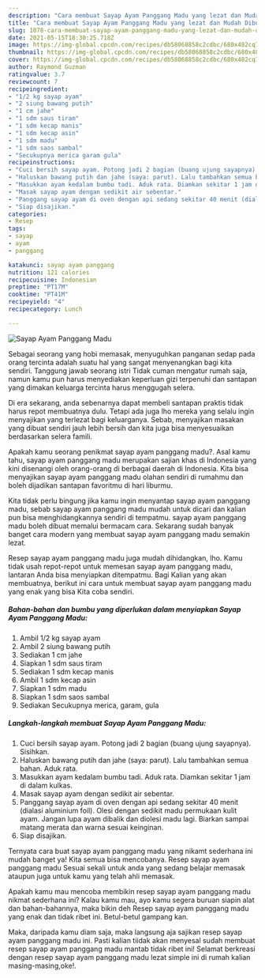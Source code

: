 ```yaml
---
description: "Cara membuat Sayap Ayam Panggang Madu yang lezat dan Mudah Dibuat"
title: "Cara membuat Sayap Ayam Panggang Madu yang lezat dan Mudah Dibuat"
slug: 1078-cara-membuat-sayap-ayam-panggang-madu-yang-lezat-dan-mudah-dibuat
date: 2021-05-15T18:30:25.718Z
image: https://img-global.cpcdn.com/recipes/db58068858c2cdbc/680x482cq70/sayap-ayam-panggang-madu-foto-resep-utama.jpg
thumbnail: https://img-global.cpcdn.com/recipes/db58068858c2cdbc/680x482cq70/sayap-ayam-panggang-madu-foto-resep-utama.jpg
cover: https://img-global.cpcdn.com/recipes/db58068858c2cdbc/680x482cq70/sayap-ayam-panggang-madu-foto-resep-utama.jpg
author: Raymond Guzman
ratingvalue: 3.7
reviewcount: 7
recipeingredient:
- "1/2 kg sayap ayam"
- "2 siung bawang putih"
- "1 cm jahe"
- "1 sdm saus tiram"
- "1 sdm kecap manis"
- "1 sdm kecap asin"
- "1 sdm madu"
- "1 sdm saos sambal"
- "Secukupnya merica garam gula"
recipeinstructions:
- "Cuci bersih sayap ayam. Potong jadi 2 bagian (buang ujung sayapnya). Sisihkan."
- "Haluskan bawang putih dan jahe (saya: parut). Lalu tambahkan semua bahan. Aduk rata."
- "Masukkan ayam kedalam bumbu tadi. Aduk rata. Diamkan sekitar 1 jam di dalam kulkas."
- "Masak sayap ayam dengan sedikit air sebentar."
- "Panggang sayap ayam di oven dengan api sedang sekitar 40 menit (dialasi aluminium foil). Olesi dengan sedikit madu permukaan kulit ayam. Jangan lupa ayam dibalik dan diolesi madu lagi. Biarkan sampai matang merata dan warna sesuai keinginan."
- "Siap disajikan."
categories:
- Resep
tags:
- sayap
- ayam
- panggang

katakunci: sayap ayam panggang 
nutrition: 121 calories
recipecuisine: Indonesian
preptime: "PT17M"
cooktime: "PT41M"
recipeyield: "4"
recipecategory: Lunch

---
```



![Sayap Ayam Panggang Madu](https://img-global.cpcdn.com/recipes/db58068858c2cdbc/680x482cq70/sayap-ayam-panggang-madu-foto-resep-utama.jpg)

Sebagai seorang yang hobi memasak, menyuguhkan panganan sedap pada orang tercinta adalah suatu hal yang sangat menyenangkan bagi kita sendiri. Tanggung jawab seorang istri Tidak cuman mengatur rumah saja, namun kamu pun harus menyediakan keperluan gizi terpenuhi dan santapan yang dimakan keluarga tercinta harus menggugah selera.

Di era  sekarang, anda sebenarnya dapat membeli santapan praktis tidak harus repot membuatnya dulu. Tetapi ada juga lho mereka yang selalu ingin menyajikan yang terlezat bagi keluarganya. Sebab, menyajikan masakan yang dibuat sendiri jauh lebih bersih dan kita juga bisa menyesuaikan berdasarkan selera famili. 



Apakah kamu seorang penikmat sayap ayam panggang madu?. Asal kamu tahu, sayap ayam panggang madu merupakan sajian khas di Indonesia yang kini disenangi oleh orang-orang di berbagai daerah di Indonesia. Kita bisa menyajikan sayap ayam panggang madu olahan sendiri di rumahmu dan boleh dijadikan santapan favoritmu di hari liburmu.

Kita tidak perlu bingung jika kamu ingin menyantap sayap ayam panggang madu, sebab sayap ayam panggang madu mudah untuk dicari dan kalian pun bisa menghidangkannya sendiri di tempatmu. sayap ayam panggang madu boleh dibuat memalui bermacam cara. Sekarang sudah banyak banget cara modern yang membuat sayap ayam panggang madu semakin lezat.

Resep sayap ayam panggang madu juga mudah dihidangkan, lho. Kamu tidak usah repot-repot untuk memesan sayap ayam panggang madu, lantaran Anda bisa menyiapkan ditempatmu. Bagi Kalian yang akan membuatnya, berikut ini cara untuk membuat sayap ayam panggang madu yang enak yang bisa Kita coba sendiri.

<!--inarticleads1-->

##### Bahan-bahan dan bumbu yang diperlukan dalam menyiapkan Sayap Ayam Panggang Madu:

1. Ambil 1/2 kg sayap ayam
1. Ambil 2 siung bawang putih
1. Sediakan 1 cm jahe
1. Siapkan 1 sdm saus tiram
1. Sediakan 1 sdm kecap manis
1. Ambil 1 sdm kecap asin
1. Siapkan 1 sdm madu
1. Siapkan 1 sdm saos sambal
1. Sediakan Secukupnya merica, garam, gula




<!--inarticleads2-->

##### Langkah-langkah membuat Sayap Ayam Panggang Madu:

1. Cuci bersih sayap ayam. Potong jadi 2 bagian (buang ujung sayapnya). Sisihkan.
1. Haluskan bawang putih dan jahe (saya: parut). Lalu tambahkan semua bahan. Aduk rata.
1. Masukkan ayam kedalam bumbu tadi. Aduk rata. Diamkan sekitar 1 jam di dalam kulkas.
1. Masak sayap ayam dengan sedikit air sebentar.
1. Panggang sayap ayam di oven dengan api sedang sekitar 40 menit (dialasi aluminium foil). Olesi dengan sedikit madu permukaan kulit ayam. Jangan lupa ayam dibalik dan diolesi madu lagi. Biarkan sampai matang merata dan warna sesuai keinginan.
1. Siap disajikan.




Ternyata cara buat sayap ayam panggang madu yang nikamt sederhana ini mudah banget ya! Kita semua bisa mencobanya. Resep sayap ayam panggang madu Sesuai sekali untuk anda yang sedang belajar memasak ataupun juga untuk kamu yang telah ahli memasak.

Apakah kamu mau mencoba membikin resep sayap ayam panggang madu nikmat sederhana ini? Kalau kamu mau, ayo kamu segera buruan siapin alat dan bahan-bahannya, maka bikin deh Resep sayap ayam panggang madu yang enak dan tidak ribet ini. Betul-betul gampang kan. 

Maka, daripada kamu diam saja, maka langsung aja sajikan resep sayap ayam panggang madu ini. Pasti kalian tiidak akan menyesal sudah membuat resep sayap ayam panggang madu mantab tidak ribet ini! Selamat berkreasi dengan resep sayap ayam panggang madu lezat simple ini di rumah kalian masing-masing,oke!.

